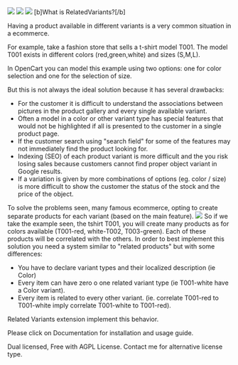 <img src="http://related-variants.demo.artefice.co/image/oc/intro-1.png"/>
<a href="http://related-variants.demo.artefice.co"><img src="http://related-variants.demo.artefice.co/image/oc/demo-button.png" /></a>
<a href="mailto:ftaioli@gmail.com"/><img src="http://related-variants.demo.artefice.co/image/oc/support-button.png" /></a>
[b]What is RelatedVariants?[/b]

Having a product available in different variants is a very common situation in a ecommerce.

For example, take a fashion store that sells a t-shirt model T001. The model T001 exists in different colors (red,green,white) and sizes (S,M,L).

In OpenCart you can model this example using two options: one for color selection and one for the selection of size.

But this is not always the ideal solution because it has several drawbacks:
<ul>
<li>For the customer it is difficult to understand the associations between pictures in the product gallery and every single available variant.

<li>Often a model in a color or other variant type has special features that would not be highlighted if all is presented to the customer in a single product page.

<li>If the customer search using "search field" for some of the features may not immediately find the product looking for.

<li>Indexing (SEO) of each product variant is more difficult and the you risk losing sales because customers cannot find proper object variant in Google results.

<li>If a variation is given by more combinations of options (eg. color / size) is more difficult to show the customer the status of the stock and the price of the object.

</ul>
To solve the problems seen, many famous ecommerce, opting to create separate products for each variant (based on the main feature). 
<img src="http://related-variants.demo.artefice.co/image/oc/famous-shop-sample.png"/>
So if we take the example seen, the tshirt T001, you will create many products as for colors available (T001-red, white-T002, T003-green).
Each of these products will be correlated with the others.
In order to best implement this solution you need a system similar to "related products" but with some differences:
<ul>
<li>You have to declare variant types and their localized description (ie Color)

<li>Every item can have zero o one related variant type (ie T001-white have a Color variant).

<li>Every item is related to every other variant. (ie. correlate T001-red to T001-white imply correlate T001-white to T001-red).
</ul>
Related Variants extension implement this behavior.

Please click on Documentation for installation and usage guide.

Dual licensed, Free with AGPL License. Contact me for alternative license type.
